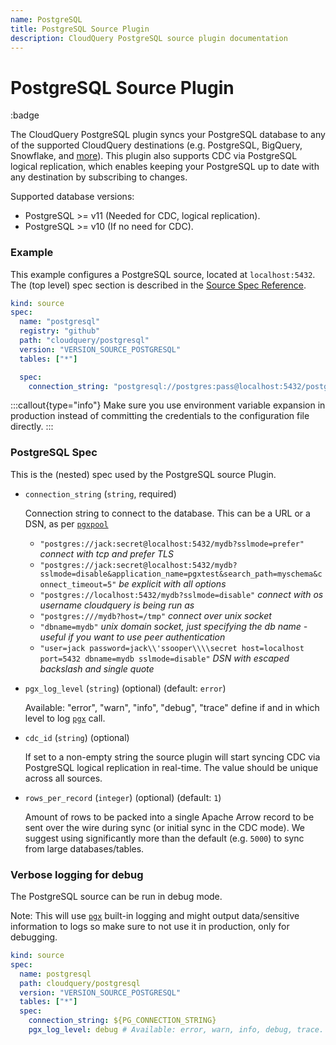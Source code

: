 ```yaml
---
name: PostgreSQL
title: PostgreSQL Source Plugin
description: CloudQuery PostgreSQL source plugin documentation
---
```

# PostgreSQL Source Plugin

:badge

The CloudQuery PostgreSQL plugin syncs your PostgreSQL database to any of the supported CloudQuery destinations (e.g. PostgreSQL, BigQuery, Snowflake, and [more](/docs/plugins/destinations/overview)).
This plugin also supports CDC via PostgreSQL logical replication, which enables keeping your PostgreSQL up to date with any destination by subscribing to changes.

Supported database versions:

- PostgreSQL >= v11 (Needed for CDC, logical replication).
- PostgreSQL >= v10 (If no need for CDC).

### Example

This example configures a PostgreSQL source, located at `localhost:5432`. The (top level) spec section is described in the [Source Spec Reference](/docs/reference/source-spec).

```yaml copy
kind: source
spec:
  name: "postgresql"
  registry: "github"
  path: "cloudquery/postgresql"
  version: "VERSION_SOURCE_POSTGRESQL"
  tables: ["*"]

  spec:
    connection_string: "postgresql://postgres:pass@localhost:5432/postgres?sslmode=disable"
```

:::callout{type="info"}
Make sure you use environment variable expansion in production instead of committing the credentials to the configuration file directly.
:::

### PostgreSQL Spec

This is the (nested) spec used by the PostgreSQL source Plugin.

- `connection_string` (`string`, required)

  Connection string to connect to the database. This can be a URL or a DSN, as per [`pgxpool`](https://pkg.go.dev/github.com/jackc/pgx/v4/pgxpool#ParseConfig)

  - `"postgres://jack:secret@localhost:5432/mydb?sslmode=prefer"` _connect with tcp and prefer TLS_
  - `"postgres://jack:secret@localhost:5432/mydb?sslmode=disable&application_name=pgxtest&search_path=myschema&connect_timeout=5"` _be explicit with all options_
  - `"postgres://localhost:5432/mydb?sslmode=disable"` _connect with os username cloudquery is being run as_
  - `"postgres:///mydb?host=/tmp"` _connect over unix socket_
  - `"dbname=mydb"` _unix domain socket, just specifying the db name - useful if you want to use peer authentication_
  - `"user=jack password=jack\\'ssooper\\\\secret host=localhost port=5432 dbname=mydb sslmode=disable"` _DSN with escaped backslash and single quote_

- `pgx_log_level` (`string`) (optional) (default: `error`)

  Available: "error", "warn", "info", "debug", "trace"
  define if and in which level to log [`pgx`](https://github.com/jackc/pgx) call.

- `cdc_id` (`string`) (optional)

  If set to a non-empty string the source plugin will start syncing CDC via PostgreSQL logical replication in real-time.
  The value should be unique across all sources.

- `rows_per_record` (`integer`) (optional) (default: `1`)

  Amount of rows to be packed into a single Apache Arrow record to be sent over the wire during sync (or initial sync in the CDC mode).
  We suggest using significantly more than the default (e.g. `5000`) to sync from large databases/tables.

### Verbose logging for debug

The PostgreSQL source can be run in debug mode.

Note: This will use [`pgx`](https://github.com/jackc/pgx) built-in logging and might output data/sensitive information to logs so make sure to not use it in production, only for debugging.

```yaml copy
kind: source
spec:
  name: postgresql
  path: cloudquery/postgresql
  version: "VERSION_SOURCE_POSTGRESQL"
  tables: ["*"]
  spec:
    connection_string: ${PG_CONNECTION_STRING}
    pgx_log_level: debug # Available: error, warn, info, debug, trace. Default: "error"
```